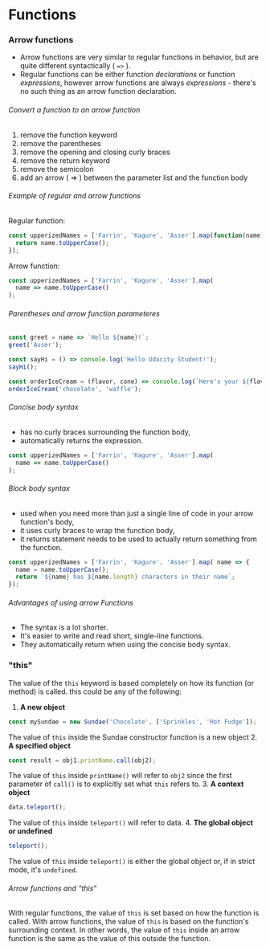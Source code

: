 # Functions

### Arrow functions

* Arrow functions are very similar to regular functions in behavior, but are quite different syntactically  ( ```=>``` ).
* Regular functions can be either function *declarations* or function *expressions*, however arrow functions are always *expressions* - there's no such thing as an arrow function declaration.

###### Convert a function to an arrow function

1. remove the function keyword
1. remove the parentheses
1. remove the opening and closing curly braces
1. remove the return keyword
1. remove the semicolon
1. add an arrow ( => ) between the parameter list and the function body

###### Example of regular and arrow functions

Regular function:

```JavaScript
const upperizedNames = ['Farrin', 'Kagure', 'Asser'].map(function(name) {
  return name.toUpperCase();
});
```

Arrow function:

```JavaScript
const upperizedNames = ['Farrin', 'Kagure', 'Asser'].map(
  name => name.toUpperCase()
);
```

###### Parentheses and arrow function parameteres

```JavaScript
const greet = name => `Hello ${name}!`;
greet('Asser');

const sayHi = () => console.log('Hello Udacity Student!');
sayHi();

const orderIceCream = (flavor, cone) => console.log(`Here's your ${flavor} ice cream in a ${cone} cone.`);
orderIceCream('chocolate', 'waffle');
```

###### Concise body syntax

* has no curly braces surrounding the function body,
* automatically returns the expression.

```javascript
const upperizedNames = ['Farrin', 'Kagure', 'Asser'].map(
  name => name.toUpperCase()
);
```

###### Block body syntax

* used when you need more than just a single line of code in your arrow function's body,
* it uses curly braces to wrap the function body,
* it returns statement needs to be used to actually return something from the function.

```javascript
const upperizedNames = ['Farrin', 'Kagure', 'Asser'].map( name => {
  name = name.toUpperCase();
  return `${name} has ${name.length} characters in their name`;
});
```

###### Advantages of using arrow Functions

* The syntax is a lot shorter.
* It's easier to write and read short, single-line functions.
* They automatically return when using the concise body syntax.

### "this"

The value of the ``this`` keyword is based completely on how its function (or method) is called. this could be any of the following:

1. **A new object**
```javascript
const mySundae = new Sundae('Chocolate', ['Sprinkles', 'Hot Fudge']);
```
The value of ``this`` inside the Sundae constructor function is a new object
2. **A specified object**
```JavaScript
const result = obj1.printName.call(obj2);
```
The value of ``this`` inside ``printName()`` will refer to ``obj2`` since the first parameter of ``call()`` is to explicitly set what ``this`` refers to.
3. **A context object**
```javascript
data.teleport();
```
The value of ``this`` inside ``teleport()`` will refer to data.
4. **The global object or undefined**
```javascript
teleport();
```
The value of ``this`` inside ``teleport()`` is either the global object or, if in strict mode, it's ``undefined``.

###### Arrow functions and "this"

With regular functions, the value of ``this`` is set based on how the function is called. With arrow functions, the value of ``this`` is based on the function's surrounding context. In other words, the value of ``this`` inside an arrow function is the same as the value of this outside the function.
